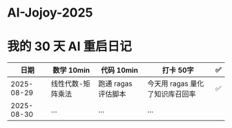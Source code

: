 # AI-Jojoy-2025
# 我的 30 天 AI 重启日记

| 日期 | 数学 10min | 代码 10min | 打卡 50字 | ✅ |
|------|-------------|-------------|-----------|----|
| 2025-08-29 | 线性代数-矩阵乘法 | 跑通 ragas 评估脚本 | 今天用 ragas 量化了知识库召回率 | ✅ |
| 2025-08-30 | … | … | … |   |
